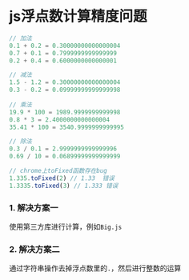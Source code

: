 # js浮点数计算精度问题

```js
// 加法 
0.1 + 0.2 = 0.30000000000000004
0.7 + 0.1 = 0.7999999999999999
0.2 + 0.4 = 0.6000000000000001

// 减法 
1.5 - 1.2 = 0.30000000000000004
0.3 - 0.2 = 0.09999999999999998
 
// 乘法
19.9 * 100 = 1989.9999999999998
0.8 * 3 = 2.4000000000000004
35.41 * 100 = 3540.9999999999995

// 除法 
0.3 / 0.1 = 2.9999999999999996
0.69 / 10 = 0.06899999999999999

// chrome上toFixed函数存在bug 
1.335.toFixed(2) // 1.33  错误
1.3335.toFixed(3) // 1.333 错误

```

### 1. 解决方案一

使用第三方库进行计算，例如`Big.js`

### 2. 解决方案二

通过字符串操作去掉浮点数里的`.`，然后进行整数的运算
